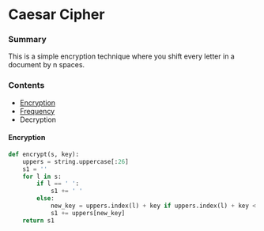 # Caesar Cipher

### Summary
This is a simple encryption technique where you shift every letter in a document by n spaces.  

### Contents
 - [Encryption]()
 - [Frequency]()
 - Decryption

#### Encryption
``` python
def encrypt(s, key):
    uppers = string.uppercase[:26]
    s1 = ''
    for l in s:
        if l == ' ':
            s1 += ' '
        else:
            new_key = uppers.index(l) + key if uppers.index(l) + key < len(uppers) else uppers.index(l) + key - len(uppers)
            s1 += uppers[new_key]
    return s1
